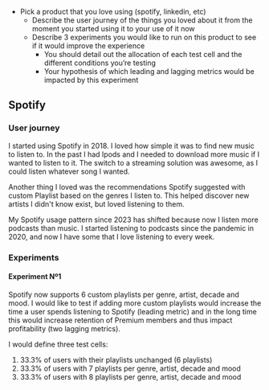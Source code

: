 - Pick a product that you love using (spotify, linkedin, etc)
  - Describe the user journey of the things you loved about it from the moment you started using it to your use of it now
  - Describe 3 experiments you would like to run on this product to see if it would improve the experience
    - You should detail out the allocation of each test cell and the different conditions you’re testing
    - Your hypothesis of which leading and lagging metrics would be impacted by this experiment

## Spotify

### User journey

I started using Spotify in 2018. I loved how simple it was to find new music to listen to. In the past I had
Ipods and I needed to download more music if I wanted to listen to it. The switch to a streaming solution
was awesome, as I could listen whatever song I wanted.

Another thing I loved was the recommendations Spotify suggested with custom Playlist based on the genres I listen to.
This helped discover new artists I didn't know exist, but loved listening to them.

My Spotify usage pattern since 2023 has shifted because now I listen more podcasts than music. I started listening to
podcasts since the pandemic in 2020, and now I have some that I love listening to every week.

### Experiments

#### Experiment Nº1

Spotify now supports 6 custom playlists per genre, artist, decade and mood. I would like to test if adding more
custom playlists would increase the time a user spends listening to Spotify (leading metric) and in the long time
this would increase retention of Premium members and thus impact profitability (two lagging metrics).

I would define three test cells:

1. 33.3% of users with their playlists unchanged (6 playlists)
2. 33.3% of users with 7 playlists per genre, artist, decade and mood
2. 33.3% of users with 8 playlists per genre, artist, decade and mood

